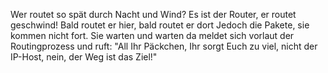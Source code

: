 Wer routet so spät durch Nacht und Wind?
Es ist der Router, er routet geschwind!
Bald routet er hier, bald routet er dort
Jedoch die Pakete, sie kommen nicht fort.
Sie warten und warten
da meldet sich vorlaut der Routingprozess
und ruft: "All Ihr Päckchen, Ihr sorgt Euch zu viel,
nicht der IP-Host, nein, der Weg ist das Ziel!"
